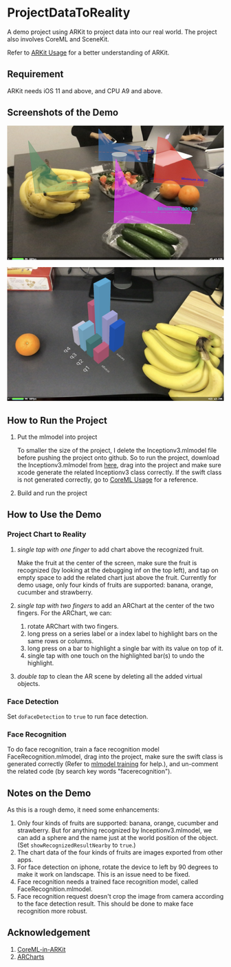 # ProjectDataToReality

A demo project using ARKit to project data into our real world. The project also involves CoreML and SceneKit. 

Refer to [ARKit Usage](http://hongchaozhang.github.io/blog/2017/12/28/arkit-usage/) for a better understanding of ARKit.

## Requirement

ARKit needs iOS 11 and above, and CPU A9 and above. 

## Screenshots of the Demo

![project data to reality](AppScreenshot-1-ProjectDossierToReality.jpg)

![project 3D chart into reality](AppScreenshot-2-CompareData.jpg)

## How to Run the Project

1. Put the mlmodel into project
    
    To smaller the size of the project, I delete the Inceptionv3.mlmodel file before pushing the project onto github. So to run the project, download the Inceptionv3.mlmodel from [here](https://developer.apple.com/machine-learning/), drag into the project and make sure xcode generate the related Inceptionv3 class correctly. If the swift class is not generated correctly, go to [CoreML Usage](http://hongchaozhang.github.io/blog/2017/12/28/coreml-usage/#model-usage) for a reference.
1. Build and run the project

## How to Use the Demo

### Project Chart to Reality

1. *single tap with one finger* to add chart above the recognized fruit.
    
    Make the fruit at the center of the screen, make sure the fruit is recognized (by looking at the debugging inf on the top left), and tap on empty space to add the related chart just above the fruit. Currently for demo usage, only four kinds of fruits are supported: banana, orange, cucumber and strawberry.
1. *single tap with two fingers* to add an ARChart at the center of the two fingers. For the ARChart, we can:
    1. rotate ARChart with two fingers.
    1. long press on a series label or a index label to highlight bars on the same rows or columns.
    1. long press on a bar to highlight a single bar with its value on top of it.
    1. single tap with one touch on the highlighted bar(s) to undo the highlight.
1. *double tap* to clean the AR scene by deleting all the added virtual objects.

### Face Detection

Set `doFaceDetection` to `true` to run face detection.

### Face Recognition

To do face recognition, train a face recognition model FaceRecognition.mlmodel, drag into the project, make sure the swift class is generated correctly (Refer to [mlmodel training](http://hongchaozhang.github.io/blog/2017/12/28/coreml-usage/#model-training) for help.), and un-comment the related code (by search key words "facerecognition").

## Notes on the Demo

As this is a rough demo, it need some enhancements:

1. Only four kinds of fruits are supported: banana, orange, cucumber and strawberry. But for anything recognized by Inceptionv3.mlmodel, we can add a sphere and the name just at the world position of the object. (Set `showRecognizedResultNearby` to `true`.)
1. The chart data of the four kinds of fruits are images exported from other apps.
1. For face detection on iphone, rotate the device to left by 90 degrees to make it work on landscape. This is an issue need to be fixed.
1. Face recognition needs a trained face recognition model, called FaceRecognition.mlmodel.
1. Face recognition request doesn't crop the image from camera according to the face detection result. This should be done to make face recognition more robust.

## Acknowledgement

1. [CoreML-in-ARKit](https://github.com/hanleyweng/CoreML-in-ARKit)
1. [ARCharts](https://github.com/Boris-Em/ARCharts)


